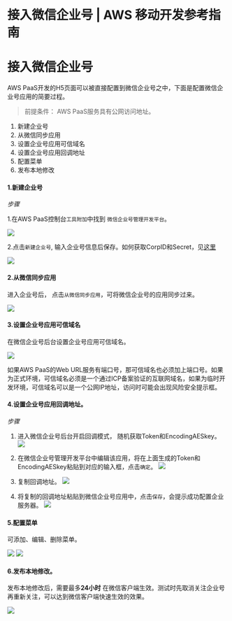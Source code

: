 # 接入微信企业号 | AWS 移动开发参考指南

# 接入微信企业号

AWS PaaS开发的H5页面可以被直接配置到微信企业号之中，下面是配置微信企业号应用的简要过程。

> 前提条件： AWS PaaS服务具有公网访问地址。

  1. 新建企业号
  2. 从微信同步应用
  3. 设置企业号应用可信域名
  4. 设置企业号应用回调地址
  5. 配置菜单
  6. 发布本地修改

#### 1.新建企业号

_步骤_

1.在AWS PaaS控制台`工具附加`中找到 `微信企业号管理开发平台`。

![](https://docs.awspaas.com/reference-guide/aws-paas-mobile-development-refrence-guide/appendix/addon.png)

2.点击`新建企业号`, 输入企业号信息后保存。如何获取CorpID和Secret，见[这里](<https://docs.awspaas.com/reference-guide/aws-paas-wechat-reference-guide/register_wechat/README.html>)

![](https://docs.awspaas.com/reference-guide/aws-paas-mobile-development-refrence-guide/appendix/qy_add.png)

#### 2.从微信同步应用

进入企业号后， 点击`从微信同步应用`，可将微信企业号的应用同步过来。

![](https://docs.awspaas.com/reference-guide/aws-paas-mobile-development-refrence-guide/appendix/qy_sync.png)

#### 3.设置企业号应用可信域名

在微信企业号后台设置企业号应用可信域名。

![](https://docs.awspaas.com/reference-guide/aws-paas-mobile-development-refrence-guide/appendix/trust_domain.png)

如果AWS PaaS的Web URL服务有端口号，那可信域名也必须加上端口号。如果为正式环境，可信域名必须是一个通过ICP备案验证的互联网域名，如果为临时开发环境，可信域名可以是一个公网IP地址，访问时可能会出现风险安全提示框。 

#### 4.设置企业号应用回调地址。

_步骤_

  1. 进入微信企业号后台开启回调模式， 随机获取Token和EncodingAESkey。 ![](https://docs.awspaas.com/reference-guide/aws-paas-mobile-development-refrence-guide/appendix/qy_callback2.png)

  2. 在微信企业号管理开发平台中编辑该应用，将在上面生成的Token和EncodingAESkey粘贴到对应的输入框，点击`确定`。 ![](https://docs.awspaas.com/reference-guide/aws-paas-mobile-development-refrence-guide/appendix/qy_edit.png)

  3. 复制回调地址。 ![](https://docs.awspaas.com/reference-guide/aws-paas-mobile-development-refrence-guide/appendix/qy_callback_url.png)

  4. 将复制的回调地址粘贴到微信企业号应用中，点击`保存`，会提示成功配置企业服务器。 ![](https://docs.awspaas.com/reference-guide/aws-paas-mobile-development-refrence-guide/appendix/qy_callback.png)

#### 5.配置菜单

可添加、编辑、删除菜单。

![](https://docs.awspaas.com/reference-guide/aws-paas-mobile-development-refrence-guide/appendix/qy_menu_edit.png) ![](https://docs.awspaas.com/reference-guide/aws-paas-mobile-development-refrence-guide/appendix/qy_menu_edit2.png)

#### 6.发布本地修改。

发布本地修改后，需要最多**24小时** 在微信客户端生效。测试时先取消关注企业号再重新关注，可以达到微信客户端快速生效的效果。

![](https://docs.awspaas.com/reference-guide/aws-paas-mobile-development-refrence-guide/appendix/qy_publish.png)
